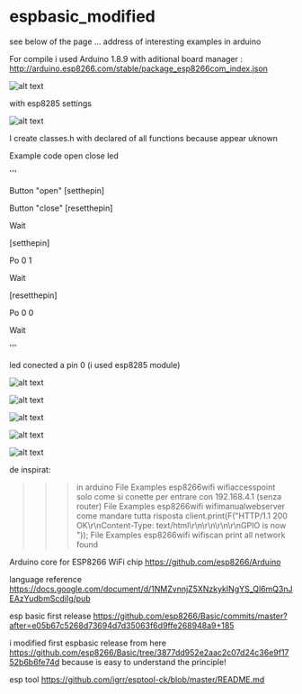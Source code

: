 # espbasic_modified

see below of the page ... address of interesting examples in arduino 

For compile i used Arduino 1.8.9 with aditional board manager : http://arduino.esp8266.com/stable/package_esp8266com_index.json

![alt text](https://github.com/costycnc/espbasic_modified/blob/master/board.jpg)

with esp8285 settings 

![alt text](https://github.com/costycnc/espbasic_modified/blob/master/settings.jpg)


I create classes.h with declared of all functions because appear uknown

Example code open close led
              
'''        

Button "open" [setthepin] 

Button "close" [resetthepin] 

Wait 
 
[setthepin] 

Po 0 1 

Wait 
 
[resetthepin] 

Po 0 0 

Wait 
             
'''        

led conected a pin 0 (i used esp8285 module)
 

![alt text](https://github.com/costycnc/espbasic_modified/blob/master/button.jpg)

![alt text](https://github.com/costycnc/espbasic_modified/blob/master/telefon.jpg)

![alt text](https://github.com/costycnc/espbasic_modified/blob/master/led.jpg)

![alt text](https://github.com/costycnc/espbasic_modified/blob/master/led1.jpg)

![alt text](https://github.com/costycnc/espbasic_modified/blob/master/open.jpg)

de inspirat:

>>>in arduino File Examples esp8266wifi wifiaccesspoint  solo come si conette per entrare con 192.168.4.1 (senza router)
>>>File Examples esp8266wifi wifimanualwebserver come mandare tutta risposta 
client.print(F("HTTP/1.1 200 OK\r\nContent-Type: text/html\r\n\r\n<!DOCTYPE HTML>\r\n<html>\r\nGPIO is now "));
>>>  File Examples esp8266wifi wifiscan  print all network found
  
  Arduino core for ESP8266 WiFi chip https://github.com/esp8266/Arduino
  
  language reference https://docs.google.com/document/d/1NMZvnnjZ5XNzkykINgYS_Ql6mQ3nJEAzYudbmScdiIg/pub

esp basic first release https://github.com/esp8266/Basic/commits/master?after=e05b67c5268d73694d7d35063f6d9ffe268948a9+185

i modified first espbasic release from here https://github.com/esp8266/Basic/tree/3877dd952e2aac2c07d24c36e9f1752b6b6fe74d because is easy to understand the principle!

esp tool https://github.com/igrr/esptool-ck/blob/master/README.md 

